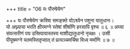 +++
title = "06 यः पौरुषेयेण"

+++
यः पौरुषेयेण क्रविषा समङ्क्ते योऽश्व्येन पशुना यातुधानः।  
यो अघ्न्याया भरति क्षीरमग्ने स्तेषां शीर्षाणि हरसापि वृश्च ॥ ६ ॥ अघ्या  
संवत्सरीणं पय उस्रियायास्तस्य माशीद्यातुधानो नृचक्षः । उस्री  
पीयूषमग्ने यतमस्तितृप्सात् तं प्रत्यञ्चमर्चिषा विध्व मर्माणि ॥ ७ ॥